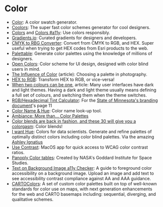 # Color      

* [Color](http://color.hailpixel.com): A color swatch generator.
* [Coolors](https://coolors.co/app): The super fast color schemes generator for cool designers.  
* [Colors](http://clrs.cc) and [Colors #a11y](http://clrs.cc/#a11y): Use colors responsibly.  
* [Gradients.io](http://www.gradients.io): Curated gradients for designers and developers.  
* [CMYK to RBG Converter](http://www.ginifab.com/feeds/pms/cmyk_to_rgb.php): Convert from CMYK to RGB, and HEX. Super useful when trying to get HEX codes from Esri products to the web.  
* [Palettable](http://www.palettable.io): Generate color palettes using the knowledge of millions of designers.  
* [Open Colors](https://yeun.github.io/open-color): Color scheme for UI design, designed with color blind users in mind.  
* [The Influence of Color](https://medium.com/shades-of-gray/the-influence-of-color-52eea4dfa9fc) (article): Choosing a palette in photography.  
* [HEX to RGB](http://www.webpagefx.com/web-design/hex-to-rgb): Transform HEX to RGB, or vice-versa!  
* [When two colours can be one](https://bjango.com/articles/whentwocolourscanbeone), article: Many user interfaces have dark and light themes. Having a dark and light theme usually means defining a full set of colours, and switching them when the theme switches.  
* [RGB/Hexadecimal Tint Calculator](http://www.brandwares.com/RGBTintCalculator.php): For the [State of Minnesota's branding document](https://mn.gov/mmb-stat/branding/style-guide/minnesota-state-brand-style-guide-2016.pdf)'s page 11  
* [Color Name & Hue](http://www.color-blindness.com/color-name-hue): Color name look-up tool.  
* [Ambiance: More than... Color Palettes](http://ambiance.somethingjustlikethis.com)  
* [Color blends are back in fashion, and these 30 will give you a colorgasm](https://blog.prototypr.io/https-medium-com-colorblends-aebda77c8742): Color blends!  
* [I want Hue](http://tools.medialab.sciences-po.fr/iwanthue): Colors for data scientists. Generate and refine palettes of optimally distinct colors including color blind palettes. Via the amazing [Ashley Ignatius](https://twitter.com/snowflakesinmay)  
* [Use Contrast](https://usecontrast.com): MacOS app for quick access to WCAG color contrast ratios.  
* [Panoply Color tables](https://www.giss.nasa.gov/tools/panoply/colorbars): Created by NASA's Goddard Institute for Space Studies.  
* [Text on Background Image a11y Checker](http://www.brandwood.com/a11y): A guide to foreground color accessibility on a background image. Upload an image and add text to see accessibility contrast compliance against AA and AAA guidance.  
* [CARTOColors](https://carto.com/carto-colors): A set of custom color palettes built on top of well-known standards for color use on maps, with next generation enhancements for the web and CARTO basemaps including: sequential, diverging, and qualitative schemes.  

